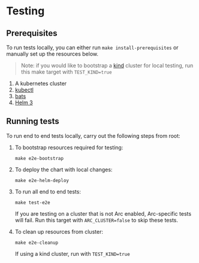 # Testing

## Prerequisites
To run tests locally, you can either run `make install-prerequisites` or manually set up the resources below.
> Note: if you would like to bootstrap a [kind](https://kind.sigs.k8s.io/docs/user/quick-start/#installation) cluster for local testing, run this make target with `TEST_KIND=true`


1. A kubernetes cluster
1. [kubectl](https://kubernetes.io/docs/tasks/tools/install-kubectl/)
1. [bats](https://github.com/bats-core/bats-core#installing-bats-from-source)
1. [Helm 3](https://helm.sh/docs/intro/install/)

## Running tests
To run end to end tests locally, carry out the following steps from root:

1. To bootstrap resources required for testing:
    ```
    make e2e-bootstrap
    ```

1. To deploy the chart with local changes: 
    ```
    make e2e-helm-deploy
    ```
1. To run all end to end tests: 
    ```
    make test-e2e
    ```
    If you are testing on a cluster that is not Arc enabled, Arc-specific tests will fail. Run this target with `ARC_CLUSTER=false` to skip these tests. 

1. To clean up resources from cluster: 
    ```
    make e2e-cleanup
    ```
    If using a kind cluster, run with `TEST_KIND=true`